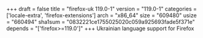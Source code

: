 +++
draft = false
title = "firefox-uk 119.0-1"
version = "119.0-1"
categories = ['locale-extra', 'firefox-extensions']
arch = "x86_64"
size = "609480"
usize = "660494"
sha1sum = "0832221ce1755025020c059a925693fade5f371e"
depends = "['firefox>=119.0']"
+++
Ukrainian language support for Firefox